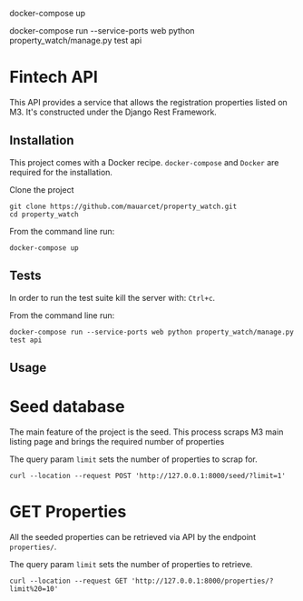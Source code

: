 docker-compose up

docker-compose run --service-ports web python property_watch/manage.py test api

# Fintech API

This API provides a service that allows the registration properties listed on M3.
It's constructed under the Django Rest Framework.

## Installation

This project comes with a Docker recipe. `docker-compose` and `Docker` are required for the installation.

Clone the project

```
git clone https://github.com/mauarcet/property_watch.git
cd property_watch
```

From the command line run:

```
docker-compose up
```

## Tests

In order to run the test suite kill the server with: `Ctrl+c`.

From the command line run:

```
docker-compose run --service-ports web python property_watch/manage.py test api
```

## Usage

# Seed database

The main feature of the project is the seed. This process scraps M3 main listing page and brings the required number of properties

The query param `limit` sets the number of properties to scrap for.

```
curl --location --request POST 'http://127.0.0.1:8000/seed/?limit=1'
```

# GET Properties

All the seeded properties can be retrieved via API by the endpoint `properties/`.

The query param `limit` sets the number of properties to retrieve.

```
curl --location --request GET 'http://127.0.0.1:8000/properties/?limit%20=10'
```
